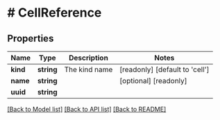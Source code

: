 # # CellReference

## Properties

Name | Type | Description | Notes
------------ | ------------- | ------------- | -------------
**kind** | **string** | The kind name | [readonly] [default to 'cell']
**name** | **string** |  | [optional] [readonly]
**uuid** | **string** |  |

[[Back to Model list]](../../README.md#models) [[Back to API list]](../../README.md#endpoints) [[Back to README]](../../README.md)
